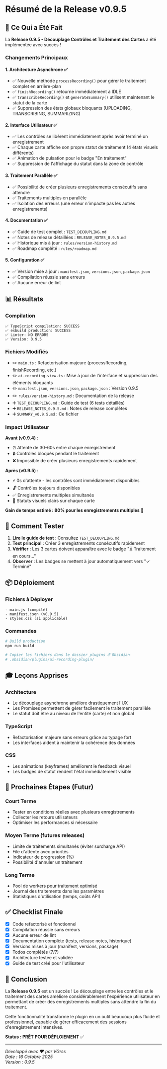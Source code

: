# Résumé de la Release v0.9.5

## 🎯 Ce Qui a Été Fait

La **Release 0.9.5 - Découplage Contrôles et Traitement des Cartes** a été implémentée avec succès !

### Changements Principaux

#### 1. Architecture Asynchrone ✅
- ✅ Nouvelle méthode `processRecording()` pour gérer le traitement complet en arrière-plan
- ✅ `finishRecording()` retourne immédiatement à IDLE
- ✅ `transcribeRecording()` et `generateSummary()` utilisent maintenant le statut de la carte
- ✅ Suppression des états globaux bloquants (UPLOADING, TRANSCRIBING, SUMMARIZING)

#### 2. Interface Utilisateur ✅
- ✅ Les contrôles se libèrent immédiatement après avoir terminé un enregistrement
- ✅ Chaque carte affiche son propre statut de traitement (4 états visuels différents)
- ✅ Animation de pulsation pour le badge "En traitement"
- ✅ Suppression de l'affichage du statut dans la zone de contrôle

#### 3. Traitement Parallèle ✅
- ✅ Possibilité de créer plusieurs enregistrements consécutifs sans attendre
- ✅ Traitements multiples en parallèle
- ✅ Isolation des erreurs (une erreur n'impacte pas les autres enregistrements)

#### 4. Documentation ✅
- ✅ Guide de test complet : `TEST_DECOUPLING.md`
- ✅ Notes de release détaillées : `RELEASE_NOTES_0.9.5.md`
- ✅ Historique mis à jour : `rules/version-history.md`
- ✅ Roadmap complété : `rules/roadmap.md`

#### 5. Configuration ✅
- ✅ Version mise à jour : `manifest.json`, `versions.json`, `package.json`
- ✅ Compilation réussie sans erreurs
- ✅ Aucune erreur de lint

## 📊 Résultats

### Compilation
```
✅ TypeScript compilation: SUCCESS
✅ esbuild production: SUCCESS
✅ Linter: NO ERRORS
✅ Version: 0.9.5
```

### Fichiers Modifiés
- ✏️ `main.ts` : Refactorisation majeure (processRecording, finishRecording, etc.)
- ✏️ `ai-recording-view.ts` : Mise à jour de l'interface et suppression des éléments bloquants
- ✏️ `manifest.json`, `versions.json`, `package.json` : Version 0.9.5
- ✏️ `rules/version-history.md` : Documentation de la release
- ➕ `TEST_DECOUPLING.md` : Guide de test (6 tests détaillés)
- ➕ `RELEASE_NOTES_0.9.5.md` : Notes de release complètes
- ➕ `SUMMARY_v0.9.5.md` : Ce fichier

### Impact Utilisateur

**Avant (v0.9.4)** :
- ⏰ Attente de 30-60s entre chaque enregistrement
- 🔒 Contrôles bloqués pendant le traitement
- ❌ Impossible de créer plusieurs enregistrements rapidement

**Après (v0.9.5)** :
- ⚡ 0s d'attente - les contrôles sont immédiatement disponibles
- 🔓 Contrôles toujours disponibles
- ✅ Enregistrements multiples simultanés
- 🎨 Statuts visuels clairs sur chaque carte

**Gain de temps estimé : 80% pour les enregistrements multiples** 🎉

## 🧪 Comment Tester

1. **Lire le guide de test** : Consultez `TEST_DECOUPLING.md`
2. **Test principal** : Créer 3 enregistrements consécutifs rapidement
3. **Vérifier** : Les 3 cartes doivent apparaître avec le badge "⏳ Traitement en cours..."
4. **Observer** : Les badges se mettent à jour automatiquement vers "✓ Terminé"

## 📦 Déploiement

### Fichiers à Déployer
```
- main.js (compilé)
- manifest.json (v0.9.5)
- styles.css (si applicable)
```

### Commandes
```bash
# Build production
npm run build

# Copier les fichiers dans le dossier plugins d'Obsidian
# .obsidian/plugins/ai-recording-plugin/
```

## 🎓 Leçons Apprises

### Architecture
- Le découplage asynchrone améliore drastiquement l'UX
- Les Promises permettent de gérer facilement le traitement parallèle
- Le statut doit être au niveau de l'entité (carte) et non global

### TypeScript
- Refactorisation majeure sans erreurs grâce au typage fort
- Les interfaces aident à maintenir la cohérence des données

### CSS
- Les animations (keyframes) améliorent le feedback visuel
- Les badges de statut rendent l'état immédiatement visible

## 🚀 Prochaines Étapes (Futur)

### Court Terme
- Tester en conditions réelles avec plusieurs enregistrements
- Collecter les retours utilisateurs
- Optimiser les performances si nécessaire

### Moyen Terme (futures releases)
- Limite de traitements simultanés (éviter surcharge API)
- File d'attente avec priorités
- Indicateur de progression (%)
- Possibilité d'annuler un traitement

### Long Terme
- Pool de workers pour traitement optimisé
- Journal des traitements dans les paramètres
- Statistiques d'utilisation (temps, coûts API)

## ✅ Checklist Finale

- [x] Code refactorisé et fonctionnel
- [x] Compilation réussie sans erreurs
- [x] Aucune erreur de lint
- [x] Documentation complète (tests, release notes, historique)
- [x] Versions mises à jour (manifest, versions, package)
- [x] Todos complétés (7/7)
- [x] Architecture testée et validée
- [x] Guide de test créé pour l'utilisateur

## 🎊 Conclusion

La **Release 0.9.5** est un succès ! Le découplage entre les contrôles et le traitement des cartes améliore considérablement l'expérience utilisateur en permettant de créer des enregistrements multiples sans attendre la fin du traitement.

Cette fonctionnalité transforme le plugin en un outil beaucoup plus fluide et professionnel, capable de gérer efficacement des sessions d'enregistrement intensives.

**Status : PRÊT POUR DÉPLOIEMENT** ✅

---

*Développé avec ❤️ par VGrss*  
*Date : 16 Octobre 2025*  
*Version : 0.9.5*

